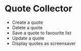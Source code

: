 # Quote Collector

* Create a quote
* Delete a quote
* Save a quote to favourite list
* Update a quote
* Display quotes as screensaver